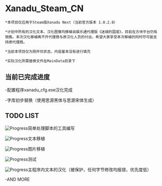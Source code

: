 # Xanadu_Steam_CN

```
*本项目仅应用于Steam版Xanadu Next（当前官方版本 1.0.2.0）

*计划中所有的汉化文本、汉化图像均移植自娱乐通代理版《迷城的国度》，目前在方块平台仍有销售。本次汉化移植离不开代理商与原汉化人员的付出，希望大家享受本次移植的同时尽可能支持原代理商。

*当前本项目仅为刚开坑状态，内容基本没有进行填充

*实际汉化所需替换文件在MainData目录下
```



## 当前已完成进度

-配置程序xanadu_cfg.exe汉化完成

-字库初步替换（使用思源黑体与思源宋体生成）



## TODO LIST

![Progress](http://progressed.io/bar/0)简单处理脚本的工具编写

![Progress](http://progressed.io/bar/0)文本移植

![Progress](http://progressed.io/bar/0)图片移植

![Progress](http://progressed.io/bar/0)测试

![Progress](http://progressed.io/bar/0)主程序内文本的汉化（被保护，任何字节修改均报错，优先度低）

-AND MORE